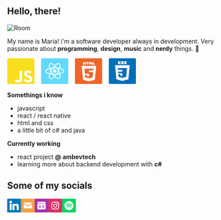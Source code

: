 
## Hello, there!

<img alt="Room" width="400px" src="https://64.media.tumblr.com/e1ea107f9a766b1ecb7237ad31237d92/9bcccd0b12166535-c2/s540x810/b7c8b794510b3366011b84b63c54f1ac3fb6af20.gifv" />

My name is Maria! i'm a software developer always in development. Very passionate about **programming**, **design**, **music** and **nerdy** things. 👾

<img alt="skills" width="300px" height="60px" src="https://github.com/mariap-campos/mariap-campos/blob/main/skills.png?raw=true" />

**Somethings i know**
- javascript
- react / react native
- html and css
- a little bit of c# and java

**Currently working**
- react project **@ ambevtech**
- learning more about backend development with **c#**


## Some of my socials

<a  href="https://www.linkedin.com/in/maria-p-campos/">
  <img alt="Linkedin" align="left" width="32px" src="https://github.com/mariap-campos/mariap-campos/blob/main/linkedin.png?raw=true" />
</a>
<a  href="mailto:mpfc.maria@gmail.com">
  <img align="left" alt="Maria's Email" width="32px" src="https://github.com/mariap-campos/mariap-campos/blob/main/gmail.png?raw=true" />
</a>
<a  href="https://mpcampos.vercel.app">
  <img align="left" alt="my website" width="32px" src="https://github.com/mariap-campos/mariap-campos/blob/main/website.png?raw=true" />
</a>
<a  href="https://www.instagram.com/mashpaula/">
  <img align="left" alt="instagram" width="32px" src="https://github.com/mariap-campos/mariap-campos/blob/main/instagram.png?raw=true" />
</a>
<a  href="https://open.spotify.com/user/mashpaula">
  <img align="left" alt="spotify" width="32px" src="https://github.com/mariap-campos/mariap-campos/blob/main/spotify.png?raw=true" />
</a>




